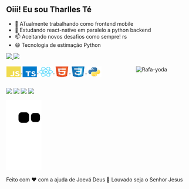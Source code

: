 
## Oiii! Eu sou Tharlles Té 

- 🔭 ATualmente trabalhando como frontend mobile
- 🌱 Estudando react-native em paralelo a python backend
- 📫 Aceitando novos desafios como sempre! rs
- 😄 Tecnologia de estimação Python


 <div>
  <a href="https://github.com/Tharlles27">
  <img height="180em" src="https://github-readme-stats.vercel.app/api?username=Tharlles27&show_icons=true&theme=dracula&include_all_commits=true&count_private=true"/>
  <img height="180em" src="https://github-readme-stats.vercel.app/api/top-langs/?username=Tharlles27&layout=compact&langs_count=7&theme=dracula"/>
</div>
<div style="display: inline_block"><br>
  <img align="center" alt="Rafa-Js" height="30" width="40" src="https://raw.githubusercontent.com/devicons/devicon/master/icons/javascript/javascript-plain.svg">
  <img align="center" alt="Rafa-Ts" height="30" width="40" src="https://raw.githubusercontent.com/devicons/devicon/master/icons/typescript/typescript-plain.svg">
  <img align="center" alt="Rafa-React" height="30" width="40" src="https://raw.githubusercontent.com/devicons/devicon/master/icons/react/react-original.svg">
  <img align="center" alt="Rafa-HTML" height="30" width="40" src="https://raw.githubusercontent.com/devicons/devicon/master/icons/html5/html5-original.svg">
  <img align="center" alt="Rafa-CSS" height="30" width="40" src="https://raw.githubusercontent.com/devicons/devicon/master/icons/css3/css3-original.svg">
  <img align="center" alt="Rafa-Python" height="30" width="40" src="https://raw.githubusercontent.com/devicons/devicon/master/icons/python/python-original.svg">
  <img align="right"  width="150px" height="120px" alt="Rafa-yoda" src="[https://avatars1.githubusercontent.com/u/4710865?v=4](https://images-wixmp-ed30a86b8c4ca887773594c2.wixmp.com/f/aa454069-1f38-4db1-a9e3-75d6b00c42e8/des8k3n-dc9e7385-8e45-47e3-8c76-5932016790f5.png/v1/fill/w_1280,h_800,strp/thanos_with_the_infinity_gauntlet_png_by_akithefullxd_des8k3n-fullview.png?token=eyJ0eXAiOiJKV1QiLCJhbGciOiJIUzI1NiJ9.eyJzdWIiOiJ1cm46YXBwOjdlMGQxODg5ODIyNjQzNzNhNWYwZDQxNWVhMGQyNmUwIiwiaXNzIjoidXJuOmFwcDo3ZTBkMTg4OTgyMjY0MzczYTVmMGQ0MTVlYTBkMjZlMCIsIm9iaiI6W1t7ImhlaWdodCI6Ijw9ODAwIiwicGF0aCI6IlwvZlwvYWE0NTQwNjktMWYzOC00ZGIxLWE5ZTMtNzVkNmIwMGM0MmU4XC9kZXM4azNuLWRjOWU3Mzg1LThlNDUtNDdlMy04Yzc2LTU5MzIwMTY3OTBmNS5wbmciLCJ3aWR0aCI6Ijw9MTI4MCJ9XV0sImF1ZCI6WyJ1cm46c2VydmljZTppbWFnZS5vcGVyYXRpb25zIl19.Mr4Uf3IA3VRb8gq9I_B-19Q6zmYQOUTpSDxsAXYVrJc)">
</div>
  
  ##  
 
<div> 
  <a href="https://instagram.com/tharlles_te" target="_blank"><img src="https://img.shields.io/badge/-Instagram-%23E4405F?style=for-the-badge&logo=instagram&logoColor=white" target="_blank"></a>
  <a href = "mailto:tharllesjhoines@gmail.com"><img src="https://img.shields.io/badge/-Gmail-%23333?style=for-the-badge&logo=gmail&logoColor=white" target="_blank"></a>
  <a href="https://www.linkedin.com/in/tharlles-t%C3%A9soft" target="_blank"><img src="https://img.shields.io/badge/-LinkedIn-%230077B5?style=for-the-badge&logo=linkedin&logoColor=white" target="_blank"></a> 
  <a href="https://api.whatsapp.com/send?phone=5577999182240&text=Ol%2Ca%2C%20encontrei%20esse%20wwp%20no%20seu%20github!%20podemos%20falar%3F" target="_blank"><img src="https://img.shields.io/badge/WhatsApp-25D366?style=for-the-badge&logo=whatsapp&logoColor=white" target="_blank"></a>
 
  ![Snake animation](https://github.com/rafaballerini/rafaballerini/blob/output/github-contribution-grid-snake.svg)
 
</div>

Feito com ♥ com a ajuda de Joevá Deus 👋 Louvado seja o Senhor Jesus
